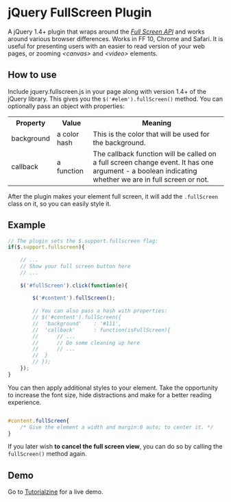 # jQuery FullScreen Plugin

A jQuery 1.4+ plugin that wraps around the *[Full Screen API](https://developer.mozilla.org/en/DOM/Using_full-screen_mode)* and works around various browser differences. Works in FF 10, Chrome and Safari. It is useful for presenting users with an easier to read version of your web pages, or zooming *&lt;canvas&gt;* and *&lt;video&gt;* elements.

## How to use

Include jquery.fullscreen.js in your page along with version 1.4+ of the jQuery library. This gives you the `$('#elem').fullScreen()` method. You can optionally pass an object with properties:

<table>
	<tr>
		<th>Property</th>
		<th>Value</th>
		<th>Meaning</th>
	</tr>
    <tr>
        <td>background</td>
        <td>a color hash</td>
        <td>This is the color that will be used for the background.</td>
    </tr>
    <tr>
        <td>callback</td>
        <td>a function</td>
        <td>The callback function will be called on a full screen change event. It has one argument - a boolean indicating whether we are in full screen or not.</td>
    </tr>
</table>

After the plugin makes your element full screen, it will add the `.fullScreen` class on it, so you can easily style it.

## Example

```js
// The plugin sets the $.support.fullscreen flag:
if($.support.fullscreen){
	
	// ...
	// Show your full screen button here
	// ...
	
	$('#fullScreen').click(function(e){
	
		$('#content').fullScreen();
		
		// You can also pass a hash with properties:
		// $('#content').fullScreen({
		//	'background'	: '#111',
		//	'callback'		: function(isFullScreen){
		//		// ...
		//		// Do some cleaning up here
		//		// ...
		//	}
		// });
	});
}
```

You can then apply additional styles to your element. Take the opportunity to increase the font size, hide distractions and make for a better reading experience.

```css

#content.fullScreen{
	/* Give the element a width and margin:0 auto; to center it. */
}

```

If you later wish **to cancel the full screen view**, you can do so by calling the `fullScreen()` method again.

## Demo

Go to [Tutorialzine](http://tutorialzine.com/2012/02/enhance-your-website-fullscreen-api/) for a live demo.
